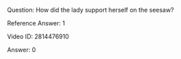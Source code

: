 Question: How did the lady support herself on the seesaw?

Reference Answer: 1

Video ID: 2814476910

Answer: 0

